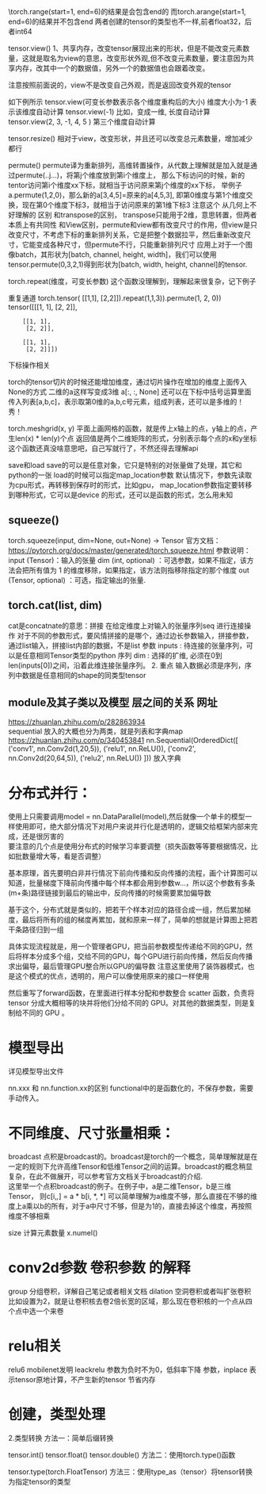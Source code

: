 \torch.range(start=1, end=6)的结果是会包含end的
而torch.arange(start=1, end=6)的结果并不包含end
两者创建的tensor的类型也不一样,前者float32，后者int64

tensor.view()
1、共享内存，改变tensor展现出来的形状，但是不能改变元素数量，这就是取名为view的意思，改变形状外观,但不改变元素数量，要注意因为共享内存，改其中一个的数据值，另外一个的数据值也会跟着改变。

注意按照前面说的，view不是改变自己外观，而是返回改变外观的tensor

如下例所示
tensor.view(可变长参数表示各个维度重构后的大小)
维度大小为-1 表示该维度自动计算
tensor.view(-1) 比如，变成一维, 长度自动计算
tensor.view(2, 3, -1, 4, 5 ) 第三个维度自动计算

tensor.resize()
相对于view，改变形状，并且还可以改变总元素数量，增加减少都行

permute()
permute译为重新排列，高维转置操作，从代数上理解就是加入就是通过permute(..j...)，将第j个维度放到第i个维度上，
那么下标访问的时候，新的tentor访问第i个维度xx下标，就相当于访问原来第j个维度的xx下标，
举例子a.permute(1,2,0)，那么新的a[3,4,5]=原来的a[4,5,3], 即第0维度与第1个维度交换，现在第0个维度下标3，就相当于访问原来的第1维下标3
注意这个 从几何上不好理解的
区别
和transpose的区别， transpose只能用于2维，意思转置，但两者本质上有共同性
和View区别，permute和view都有改变尺寸的作用，但view是只改变尺寸，不考虑下标的重新排列关系，它是把整个数据拉平，然后重新改变尺寸，它能变成各种尺寸，但permute不行，只能重新排列尺寸
应用上对于一个图像batch，其形状为[batch, channel, height, width]，我们可以使用tensor.permute(0,3,2,1)得到形状为[batch, width, height, channel]的tensor.

torch.repeat(维度，可变长参数)
这个函数没理解到，理解起来很复杂，记下例子

重复通道
torch.tensor(
[[1,1],
 [2,2]]).repeat(1,1,3)).permute(1, 2, 0))
tensor([[[1, 1],
         [2, 2]],

        [[1, 1],
         [2, 2]],

        [[1, 1],
         [2, 2]]])
         
下标操作相关

torch的tensor切片的时候还能增加维度，通过切片操作在增加的维度上面传入None的方式
二维的a这样写变成3维
a[:, :, None]
还可以在下标中括号运算里面传入列表[a,b,c]，表示取第0维的a,b,c号元素，组成列表，还可以是多维的！秀！


torch.meshgrid(x, y)
平面上画网格的函数，就是传上x轴上的点，y轴上的点，产生len(x) * len(y)个点
返回值是两个二维矩阵的形式，分别表示每个点的x和y坐标
这个函数还真没啥意思吧，自己写就行了，不然还得去理解api

save和load
save的可以是任意对象，它只是特别的对张量做了处理，其它和python的一张
load的时候可以指定map_location参数
        默认情况下，参数先读取为cpu形式，再转移到保存时的形式，比如gpu，
         map_location参数指定要转移到哪种形式，它可以是device 的形式，还可以是函数的形式，怎么用未知
         
## squeeze() 
torch.squeeze(input, dim=None, out=None) → Tensor
官方文档：https://pytorch.org/docs/master/generated/torch.squeeze.html
参数说明：
input (Tensor)：输入的张量
dim (int, optional) ：可选参数，如果不指定，该方法会把所有值为 1 的维度移除，如果指定，该方法则指移除指定的那个维度
out (Tensor, optional) ：可选，指定输出的张量.

## torch.cat(list, dim)
cat是concatnate的意思：拼接 
在给定维度上对输入的张量序列seq 进行连接操作
对于不同的参数形式，要风情拼接的是哪个，通过边长参数输入，拼接参数，通过list输入，拼接list内部的数据，不是list
参数
inputs : 待连接的张量序列，可以是任意相同Tensor类型的python 序列
dim : 选择的扩维, 必须在0到len(inputs[0])之间，沿着此维连接张量序列。
2. 重点
输入数据必须是序列，序列中数据是任意相同的shape的同类型tensor

## module及其子类以及模型 层之间的关系 网址
https://zhuanlan.zhihu.com/p/282863934   
sequential 放入的大概也分为两类，就是列表和字典map  
https://zhuanlan.zhihu.com/p/340453841
nn.Sequential(OrderedDict([
                  ('conv1', nn.Conv2d(1,20,5)),
                  ('relu1', nn.ReLU()),
                  ('conv2', nn.Conv2d(20,64,5)),
                  ('relu2', nn.ReLU())
                ]))
放入字典

# 分布式并行：
使用上只需要调用model = nn.DataParallel(model),然后就像一个单卡的模型一样使用即可，绝大部分情况下对用户来说并行化是透明的，逻辑交给框架内部来完成，还是很厉害的   
要注意的几个点是使用分布式的时候学习率要调整（损失函数等等要根据情况，比如批数量增大等，看是否调整）

基本原理，首先要明白非并行情况下前向传播和反向传播的流程，画个计算图可以知道，批量梯度下降前向传播中每个样本都会用到参数w...，所以这个参数有多条(m+条)路径链接到最后的输出中，反向传播的时候需要累加偏导数

基于这个，分布式就是类似的，把若干个样本对应的路径合成一组，然后累加梯度，最后将所有的组的梯度再累加，就和原来一样了，简单的想就是计算图上把若干条路径归到一组

具体实现流程就是，用一个管理者GPU，把当前参数模型传递给不同的GPU，然后将样本分成多个组，交给不同的GPU，每个GPU进行前向传播，然后反向传播求出偏导，最后管理GPU整合所以GPU的偏导数
注意这里使用了装饰器模式，也是这个模式的优点，透明的，用户可以像使用原来的接口一样使用

然后重写了forward函数，在里面进行样本分配和参数整合
 scatter 函数，负责将 tensor 分成大概相等的块并将他们分给不同的 GPU。对其他的数据类型，则是复制给不同的 GPU 。
 
 # 模型导出
 详见模型导出文件
 
 nn.xxx 和 nn.function.xx的区别
 functional中的是函数化的，不保存参数，需要手动传入。
 
# 不同维度、尺寸张量相乘：
 broadcast
点积是broadcast的。broadcast是torch的一个概念，简单理解就是在一定的规则下允许高维Tensor和低维Tensor之间的运算。broadcast的概念稍显复杂，在此不做展开，可以参考官方文档关于broadcast的介绍.  
这里举一个点积broadcast的例子。在例子中，a是二维Tensor，b是三维Tensor， 则c[i,*,*] = a * b[i, *, *] 可以简单理解为a维度不够，那么直接在不够的维度上a乘以b的所有，对于a中尺寸不够，但是为1的，直接去掉这个维度，再按照维度不够相乘

size 计算元素数量
x.numel()

# conv2d参数 卷积参数 的解释
group 分组卷积，详解自己笔记或者相关文档
dilation 空洞卷积或者叫扩张卷积 比如设置为2，就是让卷积核去卷2倍长宽的区域，那么现在卷积核的一个点从四个点中选一个来卷

# relu相关
relu6 mobilenet发明
leackrelu 参数为负时不为0，低斜率下降
参数，inplace 表示tensor原地计算，不产生新的tensor 节省内存

# 创建，类型处理 
2.类型转换
方法一：简单后缀转换

tensor.int()
tensor.float()
tensor.double()
方法二：使用torch.type()函数

tensor.type(torch.FloatTensor)
方法三：使用type_as（tensor）将tensor转换为指定tensor的类型